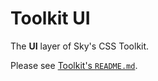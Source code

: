 # Toolkit UI

The **UI** layer of Sky's CSS Toolkit.

Please see [Toolkit's `README.md`](https://github.com/sky-uk/toolkit/#toolkit).
